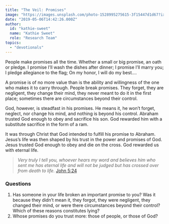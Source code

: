 ```yaml
---
title: "The Veil: Promises"
image: "https://images.unsplash.com/photo-1528995275615-3f15447d1d67?ixlib=rb-1.2.1&q=85&fm=jpg&crop=entropy&cs=srgb&ixid=eyJhcHBfaWQiOjk2NjF9"
date: "2019-05-06T14:42:26.000Z"
author:
  id: "kathie-sweet"
  name: "Kathie Sweet"
  role: "Research Team"
topics:
  - "devotionals"
---
```

People make promises all the time.  Whether a small or big promise, an oath or pledge.  I promise I’ll wash the dishes after dinner; I promise I’ll marry you; I pledge allegiance to the flag; On my honor, I will do my best….

A promise is of no more value than is the ability and willingness of the one who makes it to carry through. People break promises.  They forget, they are negligent, they change their mind, they never meant to do it in the first place; sometimes there are circumstances beyond their control.  

God, however, is steadfast in his promises.  He means it, he won’t forget, neglect, nor change his mind, and nothing is beyond his control.    Abraham trusted God enough to obey and sacrifice his son.  God rewarded him with a substitute sacrifice in the form of a ram. 

It was through Christ that God intended to fulfill his promise to Abraham.  Jesus’s life was then shaped by his trust in the power and promises of God.  Jesus trusted God enough to obey and die on the cross.  God rewarded us with eternal life.  

> _Very truly I tell you, whoever hears my word and believes him who sent me has eternal life and will not be judged but has crossed over from death to life._  [John 5:24][1]

### Questions
1. Has someone in your life broken an important promise to you?  Was it because they didn’t mean it, they forgot, they were negligent, they changed their mind, or were there circumstances beyond their control?   Which of these reasons constitutes lying? 
2. Whose promises do you trust more:  those of people, or those of God?  

[1]: https://www.bible.com/113/JHN.5.24.NIV
